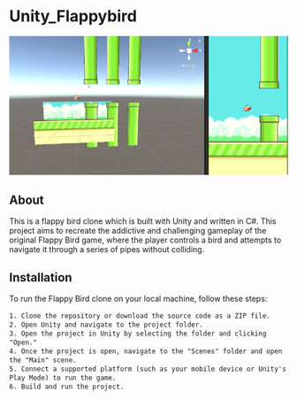 # Unity_Flappybird
![Screenshot](flappybird.png "screenshot")
## About
This is a flappy bird clone which is built with Unity and written in C#. This project aims to recreate the addictive and challenging gameplay of the original Flappy Bird game, where the player controls a bird and attempts to navigate it through a series of pipes without colliding.


## Installation
To run the Flappy Bird clone on your local machine, follow these steps:
```
1. Clone the repository or download the source code as a ZIP file.
2. Open Unity and navigate to the project folder.
3. Open the project in Unity by selecting the folder and clicking "Open."
4. Once the project is open, navigate to the "Scenes" folder and open the "Main" scene.
5. Connect a supported platform (such as your mobile device or Unity's Play Mode) to run the game.
6. Build and run the project.
```
